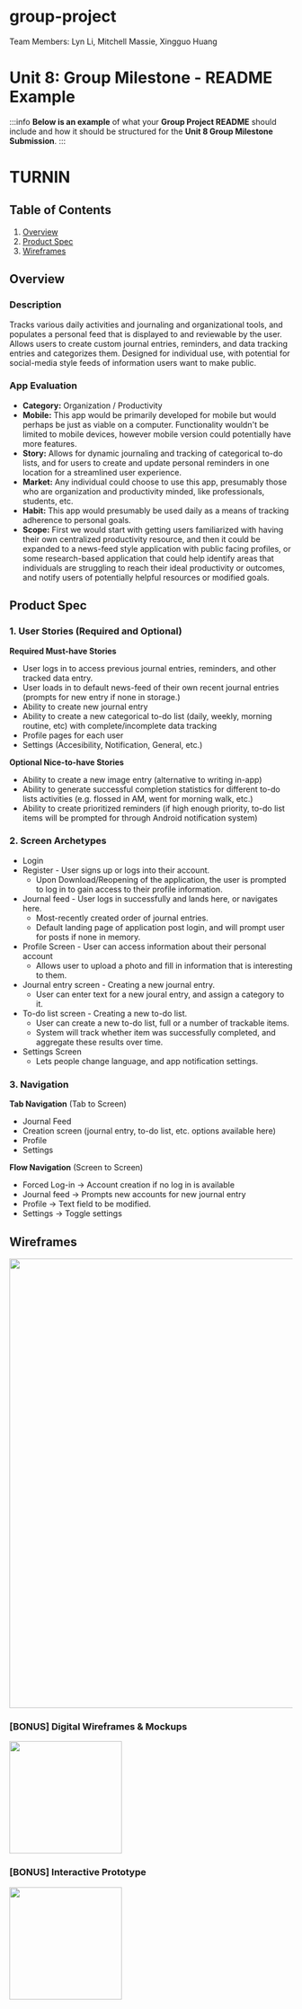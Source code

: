 # group-project

Team Members: Lyn Li, Mitchell Massie, Xingguo Huang

Unit 8: Group Milestone - README Example
===

:::info
**Below is an example** of what your **Group Project README** should include and how it should be structured for the **Unit 8 Group Milestone Submission**.
:::

# TURNIN

## Table of Contents
1. [Overview](#Overview)
2. [Product Spec](#Product-Spec)
3. [Wireframes](#Wireframes)

## Overview
### Description
Tracks various daily activities and journaling and organizational tools, and populates a personal feed that is displayed to and reviewable by the user. Allows users to create custom journal entries, reminders, and data tracking entries and categorizes them. Designed for individual use, with potential for social-media style feeds of information users want to make public.

### App Evaluation
- **Category:** Organization / Productivity
- **Mobile:** This app would be primarily developed for mobile but would perhaps be just as viable on a computer. Functionality wouldn't be limited to mobile devices, however mobile version could potentially have more features.
- **Story:** Allows for dynamic journaling and tracking of categorical to-do lists, and for users to create and update personal reminders in one location for a streamlined user experience.
- **Market:** Any individual could choose to use this app, presumably those who are organization and productivity minded, like professionals, students, etc.
- **Habit:** This app would presumably be used daily as a means of tracking adherence to personal goals.
- **Scope:** First we would start with getting users familiarized with having their own centralized productivity resource, and then it could be expanded to a news-feed style application with public facing profiles, or some research-based application that could help identify areas that individuals are struggling to reach their ideal productivity or outcomes, and notify users of potentially helpful resources or modified goals.

## Product Spec
### 1. User Stories (Required and Optional)

**Required Must-have Stories**

* User logs in to access previous journal entries, reminders, and other tracked data entry.
* User loads in to default news-feed of their own recent journal entries (prompts for new entry if none in storage.)
* Ability to create new journal entry
* Ability to create a new categorical to-do list (daily, weekly, morning routine, etc) with complete/incomplete data tracking
* Profile pages for each user
* Settings (Accesibility, Notification, General, etc.)

**Optional Nice-to-have Stories**

* Ability to create a new image entry (alternative to writing in-app)
* Ability to generate successful completion statistics for different to-do lists activities (e.g. flossed in AM, went for morning walk, etc.)
* Ability to create prioritized reminders (if high enough priority, to-do list items will be prompted for through Android notification system)

### 2. Screen Archetypes

* Login 
* Register - User signs up or logs into their account.
   * Upon Download/Reopening of the application, the user is prompted to log in to gain access to their profile information. 
* Journal feed - User logs in successfully and lands here, or navigates here.
   * Most-recently created order of journal entries.
   * Default landing page of application post login, and will prompt user for posts if none in memory.
* Profile Screen - User can access information about their personal account
   * Allows user to upload a photo and fill in information that is interesting to them.
* Journal entry screen - Creating a new journal entry.
   * User can enter text for a new joural entry, and assign a category to it.
* To-do list screen - Creating a new to-do list.
   * User can create a new to-do list, full or a number of trackable items.
   * System will track whether item was successfully completed, and aggregate these results over time. 
* Settings Screen
   * Lets people change language, and app notification settings.

### 3. Navigation

**Tab Navigation** (Tab to Screen)

* Journal Feed
* Creation screen (journal entry, to-do list, etc. options available here)
* Profile
* Settings

**Flow Navigation** (Screen to Screen)
* Forced Log-in -> Account creation if no log in is available
* Journal feed -> Prompts new accounts for new journal entry
* Profile -> Text field to be modified. 
* Settings -> Toggle settings

## Wireframes
<img src="https://imgur.com/a/jgqYJ2G.png" width=800><br>

### [BONUS] Digital Wireframes & Mockups
<img src="" height=200>

### [BONUS] Interactive Prototype
<img src="" width=200>

